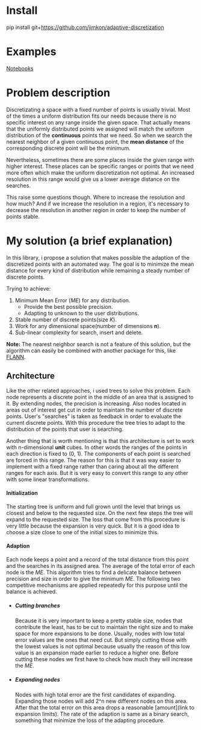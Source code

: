 # Install
pip install git+https://github.com/jimkon/adaptive-discretization

# Examples
[Notebooks](https://jimkon.github.io/adaptive-discretization/)

# Problem description
Discretizating a space with a fixed number of points is usually trivial. Most of the times a uniform distribution fits our needs because there is no specific interest on any range inside the given space. That actually means that the uniformly distributed points we assigned will match the uniform distribution of the **continuous** points that we need. So when we search the nearest neighbor of a given continuous point, the **mean distance** of the corresponding discrete point will be the minimum.

Nevertheless, sometimes there are some places inside the given range with higher interest. These places can be specific ranges or points that we need more often which make the uniform discretization not optimal. An increased resolution in this range would give us a lower average distance on the searches.

This raise some questions though. Where to increase the resolution and how much? And if we increase the resolution in a region, it's necessary to decrease the resolution in another region in order to keep the number of points stable.


# My solution (a brief explanation)


In this library, i propose a solution that makes possible the adaption of the discretized points with an automated way. The goal is to minimize the mean distance for every kind of distribution while remaining a steady number of discrete points.

Trying to achieve:
1.  Minimum Mean Error (_ME_) for any distribution.
    * Provide the best possible precision.
    * Adapting to unknown to the user distributions.
2.  Stable number of discrete points(size _K_).
3.  Work for any dimensional space(number of dimensions __n__).
4.  Sub-linear complexity for search, insert and delete.

**Note:** The nearest neighbor search is not a feature of this solution, but the algorithm can easily be combined with another package for this, like [FLANN](https://github.com/mariusmuja/flann).


## Architecture
Like the other related approaches, i used trees to solve this problem. Each node represents a discrete point in the middle of an area that is assigned to it. By extending nodes, the precision is increasing.  Also nodes located in areas out of interest get cut in order to maintain the number of discrete points. User's "searches" is taken as feedback in order to evaluate the current discrete points. With this procedure the tree tries to adapt to the distribution of the points that user is searching.

Another thing that is worth mentioning is that this architecture is set to work with n-dimensional __unit__ cubes. In other words the ranges of the points  in each direction is fixed to (0, 1). The components of each point is searched are forced in this range. The reason for this is that it was way easier to implement with a fixed range rather than caring about all the different ranges for each axis. But it is very easy to convert this range to any other with some linear transformations.

#### Initialization
The starting tree is uniform and full grown until the level that brings us closest and below to the requested size. On the next few steps the tree will expand to the requested size. The loss that come from this procedure is very little because the expansion is very quick.  But it is a good idea to choose a size close to one of the initial sizes to minimize this.




#### Adaption
Each node keeps a point and a record of the total distance from this point and the searches in its assigned area. The average of the total error of each node is the _ME_. This algorithm tries to find a delicate balance between precision and size in order to give the minimum _ME_. The following two competitive mechanisms are applied repeatedly for this purpose until the balance is achieved.

*   ##### Cutting branches
    Because it is very important to keep a pretty stable size, nodes that contribute the least, has to be cut to maintain the right size and to make space for more expansions to be done. Usually, nodes with low total error values are the ones that need cut. But simply cutting those with the lowest values is not optimal because usually the reason of this low value is an expansion made earlier to reduce a higher one. Before cutting these nodes we first have to check how much they will increase the _ME_.

*   ##### Expanding nodes
    Nodes with high total error are the first candidates of expanding. Expanding those nodes will add 2^n new different nodes on this area. After that the total error on this area drops a reasonable [amount](link to expansion limits). The rate of the adaption is same as a binary search, something that minimize the loss of the adapting procedure.  






